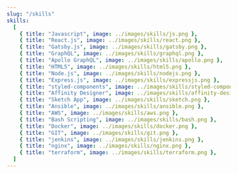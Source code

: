 ```yaml
---
slug: "/skills"
skills:
  [
    { title: "Javascript", image: ../images/skills/js.png },
    { title: "React.js", image: ../images/skills/react.png },
    { title: "Gatsby.js", image: ../images/skills/gatsby.png },
    { title: "GraphQL", image: ../images/skills/graphql.png },
    { title: "Apollo GraphQL", image: ../images/skills/apollo.png },
    { title: "HTML5", image: ../images/skills/html5.png },
    { title: "Node.js", image: ../images/skills/nodejs.png },
    { title: "Express.js", image: ../images/skills/expressjs.png },
    { title: "styled-components", image: ../images/skills/styled-components.png },
    { title: "Affinity Designer", image: ../images/skills/affinity-designer.png },
    { title: "Sketch App", image: ../images/skills/sketch.png },
    { title: "Ansible", image: ../images/skills/ansible.png },
    { title: "AWS", image: ../images/skills/aws.png },
    { title: "Bash Scripting", image: ../images/skills/bash.png },
    { title: "Docker", image: ../images/skills/docker.png },
    { title: "GIT", image: ../images/skills/git.png },
    { title: "jenkins", image: ../images/skills/jenkins.png },
    { title: "nginx", image: ../images/skills/nginx.png },
    { title: "terraform", image: ../images/skills/terraform.png },
  ]
---
```

